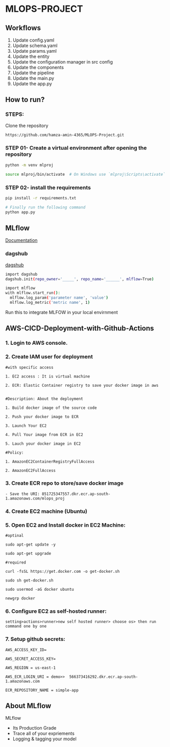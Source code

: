 # MLOPS-PROJECT


## Workflows

1. Update config.yaml
2. Update schema.yaml
3. Update params.yaml
4. Update the entity
5. Update the configuration manager in src config
6. Update the components
7. Update the pipeline 
8. Update the main.py
9. Update the app.py



## How to run?
### STEPS:

Clone the repository

```bash
https://github.com/hamza-amin-4365/MLOPS-Project.git
```
### STEP 01- Create a virtual environment after opening the repository

```bash
python -m venv mlproj
```

```bash
source mlproj/bin/activate  # On Windows use `mlproj\Scripts\activate`
```


### STEP 02- install the requirements
```bash
pip install -r requirements.txt
```


```bash
# Finally run the following command
python app.py
```

## MLflow

[Documentation](https://mlflow.org/docs/latest/index.html)


### dagshub
[dagshub](https://dagshub.com/)

```bash
import dagshub
dagshub.init(repo_owner='_____', repo_name='______', mlflow=True)

import mlflow
with mlflow.start_run():
  mlflow.log_param('parameter name', 'value')
  mlflow.log_metric('metric name', 1)
```

Run this to integrate MLFOW in your local envirnment



## AWS-CICD-Deployment-with-Github-Actions

### 1. Login to AWS console.

### 2. Create IAM user for deployment

	#with specific access

	1. EC2 access : It is virtual machine

	2. ECR: Elastic Container registry to save your docker image in aws


	#Description: About the deployment

	1. Build docker image of the source code

	2. Push your docker image to ECR

	3. Launch Your EC2 

	4. Pull Your image from ECR in EC2

	5. Lauch your docker image in EC2

	#Policy:

	1. AmazonEC2ContainerRegistryFullAccess

	2. AmazonEC2FullAccess

	
### 3. Create ECR repo to store/save docker image
    - Save the URI: 851725347557.dkr.ecr.ap-south-1.amazonaws.com/mlops_proj

	
### 4. Create EC2 machine (Ubuntu) 

### 5. Open EC2 and Install docker in EC2 Machine:
	
	
	#optinal

	sudo apt-get update -y

	sudo apt-get upgrade
	
	#required

	curl -fsSL https://get.docker.com -o get-docker.sh

	sudo sh get-docker.sh

	sudo usermod -aG docker ubuntu

	newgrp docker
	
### 6. Configure EC2 as self-hosted runner:
    setting>actions>runner>new self hosted runner> choose os> then run command one by one


### 7. Setup github secrets:

    AWS_ACCESS_KEY_ID=

    AWS_SECRET_ACCESS_KEY=

    AWS_REGION = us-east-1

    AWS_ECR_LOGIN_URI = demo>>  566373416292.dkr.ecr.ap-south-1.amazonaws.com

    ECR_REPOSITORY_NAME = simple-app




## About MLflow 
MLflow

 - Its Production Grade
 - Trace all of your expriements
 - Logging & tagging your model

